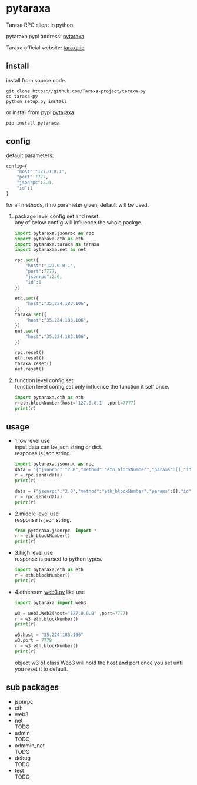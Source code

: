 # pytaraxa

Taraxa RPC client in python.  

pytaraxa pypi address: [pytaraxa](https://pypi.org/project/pytaraxa/)  

Taraxa official website: [taraxa.io](https://taraxa.io)  
## install
install from source code.
```
git clone https://github.com/Taraxa-project/taraxa-py
cd taraxa-py
python setup.py install
```
or install from pypi [pytaraxa](https://pypi.org/project/pytaraxa/).  
```
pip install pytaraxa
```
## config  

default parameters:  
``` python
config={
    "host":"127.0.0.1",  
    "port":7777,  
    "jsonrpc":2.0,  
    "id":1
}
```
for all methods, if no parameter given, default will be used.

1. package level config set and reset.  
    any of below config will influence the whole packge.
    ``` python
    import pytaraxa.jsonrpc as rpc
    import pytaraxa.eth as eth
    import pytaraxa.taraxa as taraxa
    import pytaraxaa.net as net

    rpc.set({
        "host":"127.0.0.1",  
        "port":7777,  
        "jsonrpc":2.0,  
        "id":1 
    })

    eth.set({
        "host":"35.224.183.106",  
    })
    taraxa.set({
        "host":"35.224.183.106",  
    })
    net.set({
        "host":"35.224.183.106",  
    })

    rpc.reset()
    eth.reset()
    taraxa.reset()
    net.reset()
    ```
2. function level config set  
    function level config set only influence the function it self once.
    ``` python
    import pytaraxa.eth as eth
    r=eth.blockNumber(host='127.0.0.1' ,port=7777)
    print(r)
    ```

## usage





- 1.low level use  
    input data can be json string or dict.  
    response is json string.  
    ``` python
    import pytaraxa.jsonrpc as rpc
    data = '{"jsonrpc":"2.0","method":"eth_blockNumber","params":[],"id":1}'
    r = rpc.send(data)
    print(r)

    data = {"jsonrpc":"2.0","method":"eth_blockNumber","params":[],"id":1}
    r = rpc.send(data)
    print(r)
    ```


- 2.middle level use  
    response is json string.  
    ``` python
    from pytaraxa.jsonrpc  import *
    r = eth_blockNumber()
    print(r)
    ```


- 3.high level use  
    response is parsed to python types.  
    ``` python
    import pytaraxa.eth as eth
    r = eth.blockNumber()
    print(r)
    ```


- 4.ethereum [web3.py](https://github.com/ethereum/web3.py) like use  

    ``` python
    import pytaraxa import web3

    w3 = web3.Web3(host="127.0.0.0" ,port=7777)
    r = w3.eth.blockNumber()
    print(r)

    w3.host = "35.224.183.106"
    w3.port = 7778
    r = w3.eth.blockNumber()
    print(r)
    ```
    object w3 of class Web3  will hold the host and port once you set until you reset it to default.   

## sub packages
- jsonrpc  
- eth  
- web3  
- net  
TODO
- admin  
TODO
- admmin_net  
TODO
- debug  
TODO
- test  
TODO
